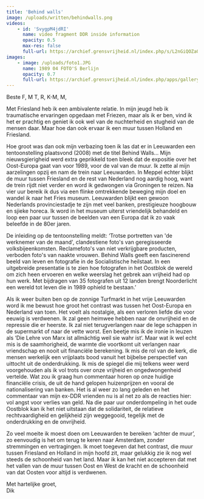 ```yaml
---
title: 'Behind walls'
image: /uploads/written/behindwalls.png
videos: 
    - id: 'SvygpM4jdRI'
      name: video fragment DDR inside information
      opacity: 0.5
      max-res: false
      full-url: https://archief.grensvrijheid.nl/index.php/s/L2nGiQOZaOQ0QH1
images:
    - image: /uploads/foto1.JPG
      name: 1989 04 FOTO'S Berlijn
      opacity: 0.7
      full-url: https://archief.grensvrijheid.nl/index.php/apps/galleryplus/s/ImKZKanlyD2zyLe?path=%2F1989%2004%20FOTO%27S%20Berlijn#1989%2004%20FOTO'S%20Berlijn
---
```


Beste F, M T, R, K-M, M,

Met Friesland heb ik een ambivalente relatie. In mijn jeugd heb ik traumatische ervaringen opgedaan met Friezen, maar als ik er ben, vind ik het er prachtig en geniet ik ook wel van de nuchterheid en stugheid van de mensen daar. Maar hoe dan ook ervaar ik een muur tussen Holland en Friesland.

Hoe groot was dan ook mijn verbazing toen ik las dat er in Leeuwarden een tentoonstelling plaatsvond (2008) met de titel Behind Walls… Mijn nieuwsgierigheid werd extra geprikkeld toen bleek dat de expositie over het Oost-Europa gaat van voor 1989, voor de val van de muur. Ik zette al mijn aarzelingen opzij en nam de trein naar Leeuwarden. In Meppel echter blijkt de muur tussen Friesland en de rest van Nederland nog aardig hoog, want de trein rijdt niet verder en word ik gedwongen via Groningen te reizen. Na vier uur bereik ik dus via een flinke omtrekkende beweging mijn doel en wandel ik naar het Fries museum. Leeuwarden blijkt een gewoon Nederlands provinciestadje te zijn met veel banken, prestigieuze hoogbouw en sjieke horeca. Ik word in het museum uiterst vriendelijk behandeld en loop een paar uur tussen de beelden van een Europa dat ik zo vaak beleefde in de 80er jaren.

De inleiding op de tentoonstelling meldt: ‘Trotse portretten van 'de werknemer van de maand', clandestiene foto's van geregisseerde volksbijeenkomsten. Reclamefoto's van niet verkrijgbare producten, verboden foto's van naakte vrouwen. Behind Walls geeft een fascinerend beeld van leven en fotografie in de Socialistische heilstaat. In een uitgebreide presentatie is te zien hoe fotografen in het Oostblok de wereld om zich heen ervoeren en welke weerslag het gebrek aan vrijheid had op hun werk. Met bijdragen van 35 fotografen uit 12 landen brengt Noorderlicht een wereld tot leven die in 1989 ophield te bestaan.’ 

Als ik weer buiten ben op de zonnige Turfmarkt in het vrije Leeuwarden word ik me bewust hoe groot het contrast was tussen het Oost-Europa en Nederland van toen. Het voelt als nostalgie, als een verloren liefde die voor eeuwig is verdwenen. Ik zal geen heimwee hebben naar de onvrijheid en de repressie die er heerste. Ik zal niet terugverlangen naar de lege schappen in de supermarkt of naar de vette worst. Een beetje mis ik de ironie in leuzen als ‘Die Lehre von Marx ist allmächtig weil sie wahr ist‘. Maar wat ik wel echt mis is de saamhorigheid, de warmte die voortkomt uit verlangen naar vriendschap en nooit uit financiële berekening. Ik mis de rol van de kerk, die mensen werkelijk een vrijplaats bood vanuit het bijbelse perspectief van uittocht uit de onderdrukking. Ik mis de spiegel die mij telkens weer werd voorgehouden als ik vol trots over onze vrijheid en ongedwongenheid vertelde. Wat zou ik graag hun commentaar horen op onze huidige financiële crisis, de uit de hand gelopen huizenprijzen en vooral de nationalisering van banken. Het is al weer zo lang geleden en het commentaar van mijn ex-DDR vrienden nu is al net zo als de reacties hier: vol angst voor verlies van geld. Na die paar uur onderdompeling in het oude Oostblok kan ik het niet uitstaan dat de solidariteit, de relatieve rechtvaardigheid en gelijkheid zijn weggegooid, tegelijk met de onderdrukking en de onvrijheid. 

Zo veel moeite ik moest doen om Leeuwarden te bereiken ‘achter de muur’, zo eenvoudig is het om terug te keren naar Amsterdam, zonder stremmingen en vertragingen. Ik moet toegeven dat het contrast, die muur tussen Friesland en Holland in mijn hoofd zit, maar gelukkig zie ik nog wel steeds de schoonheid van het land. Maar ik kan het niet accepteren dat met het vallen van de muur tussen Oost en West de kracht en de schoonheid van dat Oosten voor altijd is verdwenen.

Met hartelijke groet,<br />
Dik